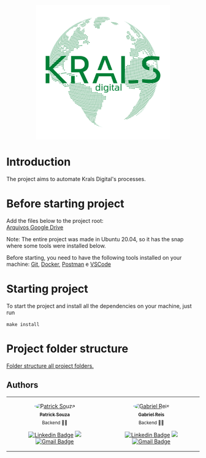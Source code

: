 <p align="center">
  <img src="images/logo_krals.png" width="350" title="hover text">
</p>

# Introduction
The project aims to automate Krals Digital's processes.


# Before starting project
Add the files below to the project root: <br>
[Arquivos Google Drive](https://drive.google.com/drive/folders/1FK9xGsmsHXF1ZsXLsLcOzXelPuaLrk-F?usp=sharing)

Note: The entire project was made in Ubuntu 20.04, so it has the snap where some tools were installed below.

Before starting, you need to have the following tools installed on your machine:
[Git](https://git-scm.com), [Docker](https://snapcraft.io/docker), [Postman](https://snapcraft.io/postman) e [VSCode](https://snapcraft.io/code)


# Starting project
To start the project and install all the dependencies on your machine, just run
```
make install
```


# Project folder structure
[Folder structure all project folders.](docs/structure.md)

## Authors
<table>
<tr>
<td align="center">
<p>
<a href="#">
 <img style="border-radius: 50%;" src="https://avatars3.githubusercontent.com/u/54851787?s=460&u=61b426b901b8fe02e12019b1fdb67bf0072d4f00&v=4" width="100px;" alt="Patrick Souza"/>
 <br />
 <sub><b>Patrick Souza</b></sub></a><a href="https://github.com/SouzaPatrick" title="Patrick Souza"></a>
 <br />
 <sub>Backend 👨‍💻</sub>
 <br />

[![Linkedin Badge](https://img.shields.io/badge/-Patrick-blue?style=flat-square&logo=Linkedin&logoColor=white&link=https://www.linkedin.com/in/patrick-felipe-323057150/)](https://www.linkedin.com/in/patrick-felipe-323057150/) 
[<img src = "https://img.shields.io/badge/@patrick.souza54-%23E4405F.svg?&style=flat-square&logo=instagram&logoColor=white">](https://www.instagram.com/patrick.souza54/)
[![Gmail Badge](https://img.shields.io/badge/-patrick@krals.digital-c14438?style=flat-square&logo=Gmail&logoColor=white&link=mailto:patrick@krals.digital)](mailto:patrick@krals.digital)
</p>
</td>
 <td align="center">
<p>
<a href="#">
 <img style="border-radius: 50%" src="https://avatars3.githubusercontent.com/u/89395144?s=460&u=61b426b901b8fe02e12019b1fdb67bf0072d4f00&v=4" width="100px;" alt="Gabriel Reis"/>
 <br />
 <sub><b>Gabriel Reis</b></sub></a><a href="https://github.com/gabrielreis35" title="Gabriel Reis"></a>
 <br />
 <sub>Backend 👨‍💻</sub>
<br/>

[![Linkedin Badge](https://img.shields.io/badge/-Gabriel-blue?style=flat-square&logo=Linkedin&logoColor=white&link=https://www.linkedin.com/in/gabriel-reis-330059150/)](https://www.linkedin.com/in/gabriel-reis-330059150/) 
[<img src = "https://img.shields.io/badge/@ogabrielreis35-%23E4405F.svg?&style=flat-square&logo=instagram&logoColor=white">](https://www.instagram.com/ogabrielreis35/)
[![Gmail Badge](https://img.shields.io/badge/-gabriel@krals.digital-c14438?style=flat-square&logo=Gmail&logoColor=white&link=mailto:gabriel@krals.digital)](mailto:gabriel@krals.digital)
</p>
</td>
  </tr>
</table>